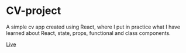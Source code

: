 # CV-project
A simple cv app created using React, where I put in practice what I have learned about React, state, props, functional and class components.

[Live](https://coco995o.github.io/CV-project/)
